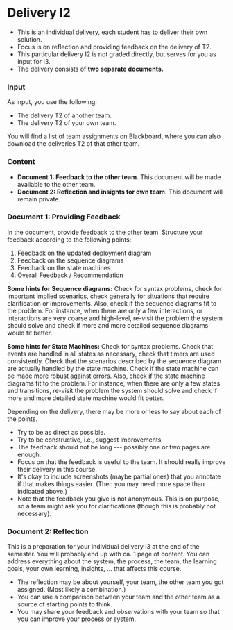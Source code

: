 # Delivery I2

* This is an individual delivery, each student has to deliver their own solution.
* Focus is on reflection and providing feedback on the delivery of T2.
* This particular delivery I2 is not graded directly, but serves for you as input for I3.
* The delivery consists of **two separate documents.**


### Input

As input, you use the following:

* The delivery T2 of another team.
* The delivery T2 of your own team.

You will find a list of team assignments on Blackboard, where you can also download the deliveries T2 of that other team.


### Content

* **Document 1: Feedback to the other team.** This document will be made available to the other team.
* **Document 2: Reflection and insights for own team.** This document will remain private.

### Document 1: Providing Feedback

In the document, provide feedback to the other team. Structure your feedback according to the following points:

1. Feedback on the updated deployment diagram
2. Feedback on the sequence diagrams
3. Feedback on the state machines
4. Overall Feedback / Recommendation


**Some hints for Sequence diagrams:** Check for syntax problems, check for important implied scenarios, check generally for situations that require clarification or improvements. Also, check if the sequence diagrams fit to the problem. For instance, when there are only a few interactions, or interactions are very coarse and high-level, re-visit the problem the system should solve and check if more and more detailed sequence diagrams would fit better.

**Some hints for State Machines:** Check for syntax problems. Check that events are handled in all states as necessary, check that timers are used consistently. Check that the scenarios described by the sequence diagram are actually handled by the state machine. Check if the state machine can be made more robust against errors.
Also, check if the state machine diagrams fit to the problem. For instance, when there are only a few states and transitions, re-visit the problem the system should solve and check if more and more detailed state machine would fit better.



Depending on the delivery, there may be more or less to say about each of the points. 

* Try to be as direct as possible.
* Try to be constructive, i.e., suggest improvements.
* The feedback should not be long --- possibly one or two pages are enough.
* Focus on that the feedback is useful to the team. It should really improve their delivery in this course.
* It's okay to include screenshots (maybe partial ones) that you annotate if that makes things easier. (Then you may need more space than indicated above.)
* Note that the feedback you give is not anonymous. This is on purpose, so a team might ask you for clarifications (though this is probably not necessary).


### Document 2: Reflection

This is a preparation for your individual delivery I3 at the end of the semester. You will probably end up with ca. 1 page of content. You can address everything about the system, the process, the team, the learning goals, your own learning, insights, ... that affects this course. 

* The reflection may be about yourself, your team, the other team you got assigned. (Most likely a combination.)
* You can use a comparison between your team and the other team as a source of starting points to think.
* You may share your feedback and observations with your team so that you can improve your process or system.